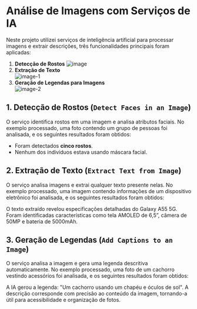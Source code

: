 

# Análise de Imagens com Serviços de IA

Neste projeto utilizei serviços de inteligência artificial para processar imagens e extrair descrições, três funcionalidades principais foram aplicadas:

1. **Detecção de Rostos**
![image](https://github.com/user-attachments/assets/963bf3bd-5d17-4cdd-94af-7b6ff0332857)
2. **Extração de Texto**  
![image-1](https://github.com/user-attachments/assets/661f2f15-9a5f-4300-91a4-60badcdf8cb0)
3. **Geração de Legendas para Imagens**  
![image-2](https://github.com/user-attachments/assets/c3558cb5-a80d-4b18-a374-db94216d1125)

## 1. Detecção de Rostos (`Detect Faces in an Image`)

O serviço identifica rostos em uma imagem e analisa atributos faciais. No exemplo processado, uma foto contendo um grupo de pessoas foi analisada, e os seguintes resultados foram obtidos:

- Foram detectados **cinco rostos**.
- Nenhum dos indivíduos estava usando máscara facial.

## 2. Extração de Texto (`Extract Text from Image`)
O serviço analisa imagens e extrai qualquer texto presente nelas. No exemplo processado, uma imagem contendo informações de um dispositivo eletrônico foi analisada, e os seguintes resultados foram obtidos:

O texto extraído revelou especificações detalhadas do Galaxy A55 5G.
Foram identificadas características como tela AMOLED de 6,5”, câmera de 50MP e bateria de 5000mAh.

## 3. Geração de Legendas (`Add Captions to an Image`)
O serviço analisa a imagem e gera uma legenda descritiva automaticamente. No exemplo processado, uma foto de um cachorro vestindo acessórios foi analisada, e os seguintes resultados foram obtidos:

A IA gerou a legenda: "Um cachorro usando um chapéu e óculos de sol".
A descrição corresponde com precisão ao conteúdo da imagem, tornando-a útil para acessibilidade e organização de fotos.
